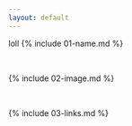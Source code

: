 ```yaml
---
layout: default
---
```

loll
{% include 01-name.md %}

<br>

{% include 02-image.md %}

<br>

{% include 03-links.md %}

